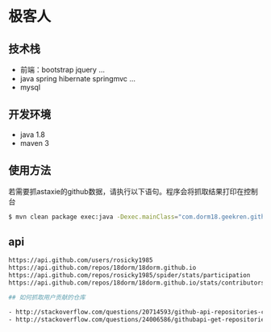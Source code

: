 # 极客人

## 技术栈

- 前端：bootstrap jquery ...
- java spring hibernate springmvc ...
- mysql

## 开发环境

- java 1.8
- maven 3

## 使用方法

若需要抓astaxie的github数据，请执行以下语句。程序会将抓取结果打印在控制台
```bash
$ mvn clean package exec:java -Dexec.mainClass="com.dorm18.geekren.github.pages.User" -Dexec.args="astaxie"
```
## api

```bash
https://api.github.com/users/rosicky1985
https://api.github.com/repos/18dorm/18dorm.github.io
https://api.github.com/repos/rosicky1985/spider/stats/participation
https://api.github.com/repos/18dorm/18dorm.github.io/stats/contributors

## 如何抓取用户贡献的仓库

- http://stackoverflow.com/questions/20714593/github-api-repositories-contributed-to
- http://stackoverflow.com/questions/24006586/githubapi-get-repositories-a-user-has-ever-committed-in